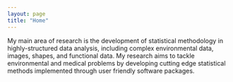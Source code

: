 ```yaml
---
layout: page
title: "Home"
---
```


My main area of research is the development of statistical methodology in highly-structured data analysis, including complex environmental data, images, shapes, and functional data. My research aims to 
tackle environmental and medical problems by developing cutting edge statistical methods implemented through user friendly software packages. 


